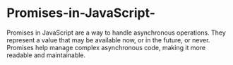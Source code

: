 # Promises-in-JavaScript-
Promises in JavaScript are a way to handle asynchronous operations. They represent a value that may be available now, or in the future, or never. Promises help manage complex asynchronous code, making it more readable and maintainable.
